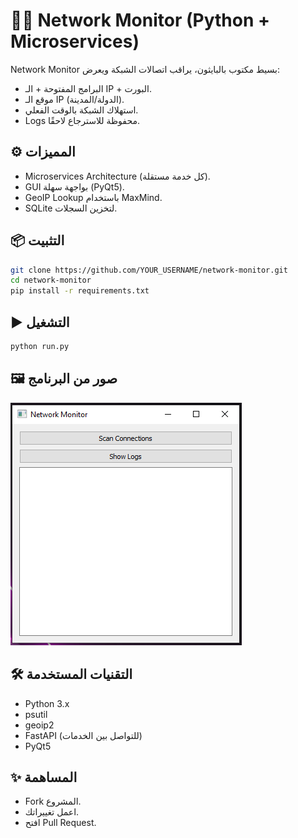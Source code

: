 # 🕵️‍♂️ Network Monitor (Python + Microservices)

Network Monitor بسيط مكتوب بالبايثون، يراقب اتصالات الشبكة ويعرض:
- البرامج المفتوحة + الـ IP + البورت.
- موقع الـ IP (الدولة/المدينة).
- استهلاك الشبكة بالوقت الفعلي.
- Logs محفوظة للاسترجاع لاحقًا.

## ⚙️ المميزات
- Microservices Architecture (كل خدمة مستقلة).
- GUI بواجهة سهلة (PyQt5).
- GeoIP Lookup باستخدام MaxMind.
- SQLite لتخزين السجلات.

## 📦 التثبيت
```bash
git clone https://github.com/YOUR_USERNAME/network-monitor.git
cd network-monitor
pip install -r requirements.txt
```

## ▶️ التشغيل
```bash
python run.py
```
## 🖼️ صور من البرنامج
![Network Monitor Screenshot](images/img.png)


## 🛠️ التقنيات المستخدمة
- Python 3.x
- psutil
- geoip2
- FastAPI (للتواصل بين الخدمات)
- PyQt5

## ✨ المساهمة
- Fork المشروع.
- اعمل تغييراتك.
- افتح Pull Request.
